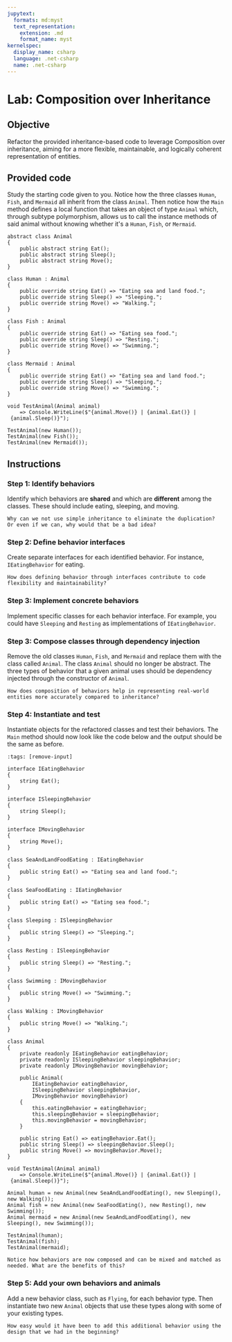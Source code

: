 ```yaml
---
jupytext:
  formats: md:myst
  text_representation:
    extension: .md
    format_name: myst
kernelspec:
  display_name: csharp
  language: .net-csharp
  name: .net-csharp
---
```


# Lab: Composition over Inheritance

## Objective

Refactor the provided inheritance-based code to leverage Composition over inheritance, aiming for a more flexible, maintainable, and logically coherent representation of entities.


## Provided code

Study the starting code given to you.
Notice how the three classes `Human`, `Fish`, and `Mermaid` all inherit from the class `Animal`.
Then notice how the `Main` method defines a local function that takes an object of type `Animal` which, through subtype polymorphism, allows us to call the instance methods of said animal without knowing whether it's a `Human`, `Fish`, or `Mermaid`.

```{code-cell}
abstract class Animal
{
    public abstract string Eat();
    public abstract string Sleep();
    public abstract string Move();
}
```

```{code-cell}
class Human : Animal
{
    public override string Eat() => "Eating sea and land food.";
    public override string Sleep() => "Sleeping.";
    public override string Move() => "Walking.";
}
```

```{code-cell}
class Fish : Animal
{
    public override string Eat() => "Eating sea food.";
    public override string Sleep() => "Resting.";
    public override string Move() => "Swimming.";
}
```

```{code-cell}
class Mermaid : Animal
{
    public override string Eat() => "Eating sea and land food.";
    public override string Sleep() => "Sleeping.";
    public override string Move() => "Swimming.";
}
```

```{code-cell}
void TestAnimal(Animal animal)
    => Console.WriteLine($"{animal.Move()} | {animal.Eat()} | {animal.Sleep()}");

TestAnimal(new Human());
TestAnimal(new Fish());
TestAnimal(new Mermaid());
```


## Instructions

### Step 1: Identify behaviors

Identify which behaviors are **shared** and which are **different** among the classes. These should include eating, sleeping, and moving.

```{admonition} 🤔 Reflection
Why can we not use simple inheritance to eliminate the duplication?
Or even if we can, why would that be a bad idea?
```

### Step 2: Define behavior interfaces

Create separate interfaces for each identified behavior. For instance, `IEatingBehavior` for eating.

```{admonition} 🤔 Reflection
How does defining behavior through interfaces contribute to code flexibility and maintainability?
```

### Step 3: Implement concrete behaviors

Implement specific classes for each behavior interface. For example, you could have `Sleeping` and `Resting` as implementations of `IEatingBehavior`.

### Step 3: Compose classes through dependency injection

Remove the old classes `Human`, `Fish`, and `Mermaid` and replace them with the class called `Animal`.
The class `Animal` should no longer be abstract.
The three types of behavior that a given animal uses should be dependency injected through the constructor of `Animal`.

```{admonition} 🤔 Reflection
How does composition of behaviors help in representing real-world entities more accurately compared to inheritance?
```

### Step 4: Instantiate and test

Instantiate objects for the refactored classes and test their behaviors.
The `Main` method should now look like the code below and the output should be the same as before.

```{code-cell}
:tags: [remove-input]

interface IEatingBehavior
{
    string Eat();
}

interface ISleepingBehavior
{
    string Sleep();
}

interface IMovingBehavior
{
    string Move();
}

class SeaAndLandFoodEating : IEatingBehavior
{
    public string Eat() => "Eating sea and land food.";
}

class SeaFoodEating : IEatingBehavior
{
    public string Eat() => "Eating sea food.";
}

class Sleeping : ISleepingBehavior
{
    public string Sleep() => "Sleeping.";
}

class Resting : ISleepingBehavior
{
    public string Sleep() => "Resting.";
}

class Swimming : IMovingBehavior
{
    public string Move() => "Swimming.";
}

class Walking : IMovingBehavior
{
    public string Move() => "Walking.";
}

class Animal
{
    private readonly IEatingBehavior eatingBehavior;
    private readonly ISleepingBehavior sleepingBehavior;
    private readonly IMovingBehavior movingBehavior;

    public Animal(
        IEatingBehavior eatingBehavior,
        ISleepingBehavior sleepingBehavior,
        IMovingBehavior movingBehavior)
    {
        this.eatingBehavior = eatingBehavior;
        this.sleepingBehavior = sleepingBehavior;
        this.movingBehavior = movingBehavior;
    }

    public string Eat() => eatingBehavior.Eat();
    public string Sleep() => sleepingBehavior.Sleep();
    public string Move() => movingBehavior.Move();
}

void TestAnimal(Animal animal)
    => Console.WriteLine($"{animal.Move()} | {animal.Eat()} | {animal.Sleep()}");
```

```{code-cell}
Animal human = new Animal(new SeaAndLandFoodEating(), new Sleeping(), new Walking());
Animal fish = new Animal(new SeaFoodEating(), new Resting(), new Swimming());
Animal mermaid = new Animal(new SeaAndLandFoodEating(), new Sleeping(), new Swimming());

TestAnimal(human);
TestAnimal(fish);
TestAnimal(mermaid);
```

```{admonition} 🤔 Reflection
Notice how behaviors are now composed and can be mixed and matched as needed. What are the benefits of this?
```

### Step 5: Add your own behaviors and animals

Add a new behavior class, such as `Flying`, for each behavior type.
Then instantiate two new `Animal` objects that use these types along with some of your existing types.

```{admonition} 🤔 Reflection
How easy would it have been to add this additional behavior using the design that we had in the beginning?
```



